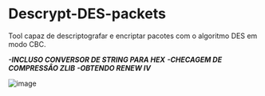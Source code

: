 # Descrypt-DES-packets
Tool capaz de descriptografar e encriptar pacotes com o algoritmo DES em modo CBC.

***-INCLUSO CONVERSOR DE STRING PARA HEX***
***-CHECAGEM DE COMPRESSÂO ZLIB***
***-OBTENDO RENEW IV***

![image](https://user-images.githubusercontent.com/47309489/170801292-c1628091-ff43-4262-88c8-48febcbbf835.png)
